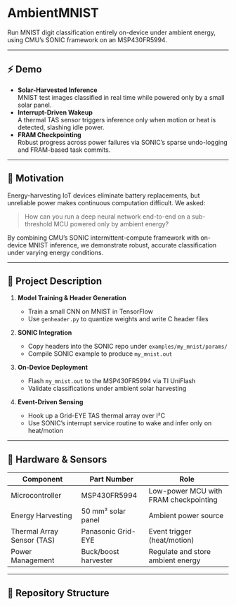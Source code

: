 # AmbientMNIST

Run MNIST digit classification entirely on-device under ambient energy, using CMU’s SONIC framework on an MSP430FR5994.

---

## ⚡ Demo

- **Solar-Harvested Inference**  
  MNIST test images classified in real time while powered only by a small solar panel.  
- **Interrupt-Driven Wakeup**  
  A thermal TAS sensor triggers inference only when motion or heat is detected, slashing idle power.  
- **FRAM Checkpointing**  
  Robust progress across power failures via SONIC’s sparse undo-logging and FRAM-based task commits.

---

## 🎯 Motivation

Energy-harvesting IoT devices eliminate battery replacements, but unreliable power makes continuous computation difficult. We asked:

> How can you run a deep neural network end-to-end on a sub-threshold MCU powered only by ambient energy?

By combining CMU’s SONIC intermittent-compute framework with on-device MNIST inference, we demonstrate robust, accurate classification under varying energy conditions.

---

## 📖 Project Description

1. **Model Training & Header Generation**  
   - Train a small CNN on MNIST in TensorFlow  
   - Use `genheader.py` to quantize weights and write C header files

2. **SONIC Integration**  
   - Copy headers into the SONIC repo under `examples/my_mnist/params/`  
   - Compile SONIC example to produce `my_mnist.out`  

3. **On-Device Deployment**  
   - Flash `my_mnist.out` to the MSP430FR5994 via TI UniFlash  
   - Validate classifications under ambient solar harvesting

4. **Event-Driven Sensing**  
   - Hook up a Grid-EYE TAS thermal array over I²C  
   - Use SONIC’s interrupt service routine to wake and infer only on heat/motion

---

## 🔧 Hardware & Sensors

| Component                    | Part Number             | Role                                      |
|------------------------------|-------------------------|-------------------------------------------|
| Microcontroller              | MSP430FR5994            | Low-power MCU with FRAM checkpointing     |
| Energy Harvesting            | 50 mm² solar panel      | Ambient power source                      |
| Thermal Array Sensor (TAS)   | Panasonic Grid-EYE      | Event trigger (heat/motion)               |
| Power Management             | Buck/boost harvester    | Regulate and store ambient energy         |

---

## 📂 Repository Structure

